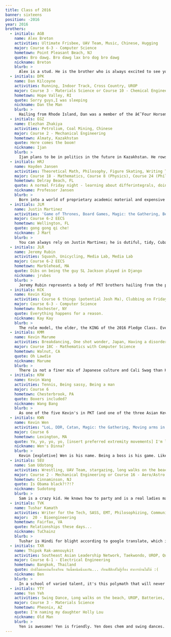 ```yaml
---
title: Class of 2016
banner: sixteens
position: -2016
year: 2016
brothers:
  - initials: AGB
    name: Alex Breton
    activities: Ultimate Frisbee, UAV Team, Music, Chinese, Hugging
    major: Course 6-3 - Computer Science
    hometown: Point Pleasant Beach, NJ
    quote: Bro dawg. Bro dawg lax bro dog bro dawg
    nickname: Breton
    blurb: >
      Alex is a stud. He is the brother who is always excited to see you and loves to hang out. Alex is chill enough to pause global warming but he has enough energy to desalinate the Great Salt Lake. He's a total lax bro and he makes a social gathering infinitely better.
  - initials: DPK
    name: Dan Kilcoyne
    activities: Running, Indoor Track, Cross Country, UROP
    major: Course 3 - Materials Science or Course 10 - Chemical Engineering
    hometown: Hope Valley, RI
    quote: Sorry guys,I was sleeping
    nickname: Dan the Man
    blurb: >
      Hailing from Rhode Island, Dan was a member of the â€˜Four Horsemen' of Chariho. After breaking the National Record for the 4x1 Mile for Boy's Indoor Track (among other accolades), Dan was ready to start his own journey at MIT and set new college track standards. Tragically, his destiny was put on the back burner after sustaining a knee injury. Now he is living in disguise as a â€˜normal' MIT student, waiting for the day to claim the throne that is rightfully his.
  - initials: EGZ
    name: Elezhan Zhakiya
    activities: Petrolium, Coal Mining, Chinese
    major: Course 2 - Mechanical Engineering
    hometown: Almaty, Kazakhstan
    quote: Here comes the boom!
    nickname: Ijan
    blurb: >
      Ijan plans to be in politics in the future in Kazakhstan. He rows crew, he pulls hard. Man of minimalism.
  - initials: HRJ
    name: Hayden Jansen
    activities: Theoretical Math, Philosophy, Figure Skating, Writing Textbooks, Teaching
    major: Course 18 - Mathematics, Course 8 (Physics), Course 24 (Philosophy)
    hometown: Delray Beach, FL
    quote: A normal Friday night - learning about differintegrals, doing multivariable analysis, and listening to King Crimson.
    nickname: Professor Jansen
    blurb: >
      Born into a world of proprietary academic material and expensive math textbooks, Hayden Jansen did whatever he could to quench his thirst for knowledge. Determined to help others born into the same predicament, Hayden is writing a textbook containing more than any reasonable person would want to know about theoretical math. But Hayden is no reasonable man! He will be selling this textbook for less than $10 a copy. If you ever have a question about set theory, just run up to Hayden on the street and ask. Even if you are a complete stranger, he will probably start using the nearest surface as a chalkboard to help explain it to you.
  - initials: JLM
    name: Justin Martinez
    activities: 'Game of Thrones, Board Games, Magic: the Gathering, Being Organized, Being Punctual, Owning a whiteboard that is bigger than himself, Percussion, Piano (a subset of percussion)'
    major: Course 6-2 EECS
    hometown: Wellington, FL
    quote: gong gong qi che!
    nickname: J Mart
    blurb: >
      You can always rely on Justin Martinez; he is dutiful, tidy, Cuban, efficient, and punctual. Justin Martinez practically controls time. This originated from spending his summer keeping time on a drum corps but it doesn't stop there. He doesn't arrive on time to house meetings; the time arrives for Justin Martinez. Anyone arriving after Justin Martinez is late, and anyone arriving before Justin Martinez does not exist in the current space time continuum. Justin Martinez's only weakness, however, is the cold temperature, as it is the only thing that could freeze time better than Justin Martinez himself. If you're walking around campus in mild 45 degree weather and see a terrorist walking past you, he is probably Justin Martinez, barely recognizable from the thick scarf covering the entirety of his face. Nevertheless, if you get on the wrong side with Justin Martinez, he would probably time travel to the past and kill you or something.
  - initials: JLR
    name: Jeremy Rubin
    activities: Squash, Unicycling, Media Lab, Media Lab
    major: Course 6-2 EECS
    hometown: Marblehead, MA
    quote: Dibs on being the guy SL Jackson played in Django
    nickname: jrubes
    blurb: >
      Jeremy Rubin represents a body of PKT brothers hailing from the prestigious Phillips Exeter Academy. This Jewish homeboy embodies all that is white, from collecting Macs to unicycling in his free time. Do not be fooled though! Jeremy is a fierce debater who will argue his point tooth and nail. He can often be found in e-mail threads engaging in these mentally stimulating debates. In addition to his silly and serious personality, Jeremy is a skilled coder and is currently working in the MIT Media Lab. Most importantly, he is a true brother that's got your back.
  - initials: KCK
    name: Kevin King
    activities: Course 6 things (potential Josh Ma), Clubbing on Friday nights!, Talking about interesting philosophical subjects with his brothers, Music - listening and performing, Percussion
    major: Course 6-3 - Computer Science
    hometown: Rochester, NY
    quote: Everything happens for a reason.
    nickname: Kay Kay
    blurb: >
      The role model, the elder, the KING of the 2016 Pledge Class. Even though he was a year ahead of all of them, he fit in comfortably with his future brothers without any issues. The voice (a beautiful voice too) of reason, not afraid to tell it to you straight, but kind and wise enough to do so in a manner that makes him the nicest out of everyone. But don't let this fool you; he might just crack a joke no one saw coming and no one can stop laughing at. He is willing to listen to every word you have to say, and takes valid interest in what you're talking about (and if it's Course 6, be prepared to be blown away with his knowledge). Kevin King gives those around him guidance and acts as the man we all strive to become.
  - initials: KMM
    name: Kevin Marume
    activities: Breakdancing, One shot wonder, Japan, Having a disorder that makes his muscles big
    major: Course 18C - Mathematics with Computer Science
    hometown: Walnut, CA
    quote: Oh Lawdie
    nickname: Marume
    blurb: >
      There is not a finer mix of Japanese culture and Cali Swag than Kevin. One of the many Kevin's of PKT, Kevin is more than willing to play a casual game of beer pong, as long as the beer is milk tea. Listed at 4'2'' 250, Kevin is muscle-bound freak of nature. He has been rumored to have held a continuous flare for longer than you. Nevertheless, he is a kind man at heart with only one problem; he kicks, and it hurts (just ask AXO).
  - initials: KRW
    name: Kevin Wang
    activities: Tennis, Being sassy, Being a man
    major: Course 6
    hometown: Chesterbrook, PA
    quote: Boxers included?
    nickname: Wang Bang
    blurb: >
      As one of the five Kevin's in PKT (and one of the three Asian Kevin's), it is without a doubt that he expresses the general characteristics of one: intelligent, sexy, and modest. But that's not all. He once did a triple back flip out of a van speeding down a highway at 80mph in order to make a valiant escape. He then made his way into an all-girls dorm and willy-nilly stayed there for the night. â€˜Easy,' he said. â€˜No sweat on forehead,' he said. Need help on a pset? Ask Kevin. Need someone to hang out with? Ask Kevin. Need someone to comfort you? Ask Kevin. He will. All 5' 11'' of him. If not, he'll gladly eliminate you in a game of tennis.
  - initials: KWN
    name: Kevin Wen
    activities: "LoL, DDR, Catan, Magic: the Gathering, Moving arms in a wild fashion, Quan's Kitchen, Anna's Taqueria"
    major: Course 6
    hometown: Lexington, MA
    quote: Yo, yo, yo, yo, [insert preferred extremity movements] I'm like really really really really really really really chill!
    nickname: Wen's Dinna?
    blurb: >
      Kevin [expletive] Wen is his name. Being a boss is his game. Like finding a wild rare PokÃ©mon (i.e. Ho-oh), a sighting of this legendary beast from the Far East brings good fortune upon the beholder. Hailing from the battlegrounds of Lexington, MA, this brother regularly hones his skills in a wide variety of activities that involve intense concentration, unparalleled dexterity, and a handy dandy laptop. Once you capture the elusive dingbat (with a Master Ball of course), this creature contains two special abilities: being able to eat 4 meals a day and always holding an item, his beloved ATH-M50s. And just like your favorite PokÃ©mon, Kevin will always be your number-one trusted friend, who you can rely on and hang out with on any given day.
  - initials: SEU
    name: Sam Udotong
    activities: Wrestling, UAV Team, stargazing, long walks on the beach
    major: Course 2 - Mechanical Engineering or Course 16 - Aero/Astro
    hometown: Cinnaminson, NJ
    quote: Is Obama black?!?!?
    nickname: Sudotong
    blurb: >
      Sam is a crazy kid. He knows how to party and is a real ladies man. He's always looking to wrestle you if you say something he doesn't like. You can see him consistently Spongebobbing and drop bouncing on the dance floor. When you get him going, his energy is, like, over 9000. He's a straight shooter and a trash talker, a baller and a player. Sam is a champion. Yet underneath this rough, brazen exterior is a soft and chewy inside. He's wicked smart and has his stuff together. Sam is a deeply caring young man and serves as the role model for his 4 younger brothers. Someday he'll make a great husband and father. I mean, the kid even loves minivans (what a family man)! Sam can be a little shy when you first meet him, but once you get to know him he'll be one of the coolest yet nicest kids you've ever met.
  - initials: TVK
    name: Tushar Kamath
    activities: Writer for the Tech, SASS, EMT, Philosophizing, Community Service, Dank beats
    major:  20 - Bioengineering
    hometown: Fairfax, VA
    quote: Relationships these days...
    nickname: TuChainz
    blurb: >
      Tushar is Hindi for blight according to google translate, which is defined as something that destroys. Perhaps Mr. and Mrs. Kamath chose this name for their prodigial progeny because they foresaw their son facing many difficult tasks and knew that he would destroy them, rusting away at his problems until nothing was remains his path. Tushar plans to become the worlds best doctor and plans to go to med school after MIT. He already has a fantastic start, working as a licensed EMT in two states. The brothers at PKT feel safe knowing that Tushar is around to protect them from illness. Tushar embodies the PKT motto of â€˜Give expecting nothing thereof' in his desire to live life devoted to healing others.
  - initials: TXR
    name: Thipok Rak-amnouykit
    activities: Southeast Asian Leadership Network, Taekwondo, UROP, Quantum Physics (you know, for fun!)
    major: Course 6-1 - Electrical Engineering
    hometown: Bangkok, Thailand
    quote: ปกติไม่ค่อยบ่นเรื่องเรียน วันนี้ขอนิดนึงละกัน... เรียนฟิสิกส์ไม่รู้เรื่อง ทำการบ้านไม่ได้ :(
    nickname: Ben
    blurb: >
      In a school of varied talent, it's this polymath that will never cease to amaze you with his many talents. Thipok's abilities range from being a physics guru to an incarnation of MATLAB, and a culinary expert to even being a world-class singer (just ask about his rendition of 'Somewhere Over the Rainbow'). Originating from Thailand, Thipok always has interesting stories to tell (except when they're in Thai, since then you'll never understand them even with an online translator). Both a chill guy and very funny, you're always in for some good times when hanging out with Thipok.
  - initials: YTY
    name: Yen Yeh
    activities: Swing Dance, Long walks on the beach, UROP, Batteries, Techfair, Science, swol, epic LOLS
    major: Course 3 - Materials Science
    hometown: Pheonix, AZ
    quote: I'm naming my daughter Holly Lou
    nickname: Old Man
    blurb: >
      Yen is awesome! Yen is friendly. Yen does chem and swing dances. Yen only writes sentences containing multiples of three words.
---
```

